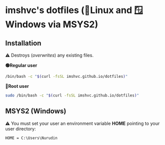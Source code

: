# **imshvc's dotfiles (🐧Linux and 🪟Windows via MSYS2)**

## Installation

⚠️ Destroys (_overwrites_) any existing files.

**🟢Regular user**

```bash
/bin/bash -c "$(curl -fsSL imshvc.github.io/dotfiles)"
```

**🔴Root user**

```bash
sudo /bin/bash -c "$(curl -fsSL imshvc.github.io/dotfiles)"
```

## MSYS2 (Windows)

⚠️ You must set your user an environment variable **HOME** pointing to your user directory:

```text
HOME = C:\Users\Nurudin
```
